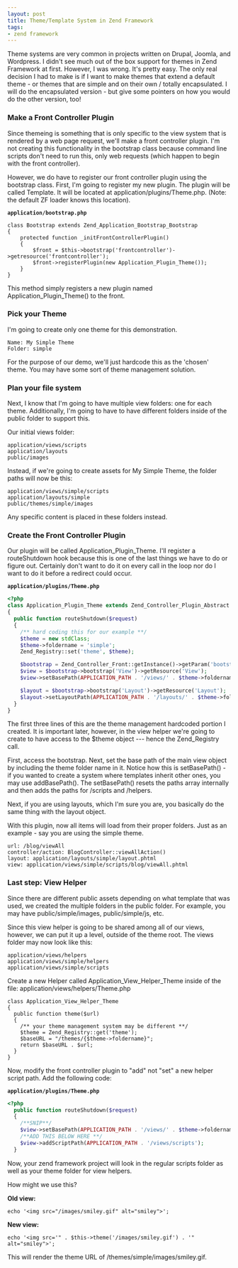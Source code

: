 ```yaml
---
layout: post
title: Theme/Template System in Zend Framework
tags:
- zend framework
---
```

Theme systems are very common in projects written on Drupal, Joomla, and Wordpress.  I didn't see much out of the box support for themes in Zend Framework at first.  However, I was wrong.  It's pretty easy.  The only real decision I had to make is if I want to make themes that extend a default theme - or themes that are simple and on their own / totally encapsulated.  I will do the encapsulated version - but give some pointers on how you would do the other version, too!

### Make a Front Controller Plugin

Since themeing is something that is only specific to the view system that is rendered by a web page request, we'll make a front controller plugin.  I'm not creating this functionality in the bootstrap class because command line scripts don't need to run this, only web requests (which happen to begin with the front controller).

However, we do have to register our front controller plugin using the bootstrap class.  First, I'm going to register my new plugin.  The plugin will be called Template.  It will be located at application/plugins/Theme.php.  (Note: the default ZF loader knows this location).

**`application/bootstrap.php`**
```php?start_inline=1
class Bootstrap extends Zend_Application_Bootstrap_Bootstrap
{
	protected function _initFrontControllerPlugin()
	{
		$front = $this->bootstrap('frontcontroller')->getresource('frontcontroller');
		$front->registerPlugin(new Application_Plugin_Theme());
	}
}
```

This method simply registers a new plugin named Application_Plugin_Theme() to the front.  

### Pick your Theme

I'm going to create only one theme for this demonstration.  

    Name: My Simple Theme
    Folder: simple

For the purpose of our demo, we'll just hardcode this as the 'chosen' theme.  You may have some sort of theme management solution.

### Plan your file system

Next, I know that I'm going to have multiple view folders: one for each theme.  Additionally, I'm going to have to have different folders inside of the public folder to support this.

Our initial views folder:

    application/views/scripts
    application/layouts
    public/images

Instead, if we're going to create assets for My Simple Theme, the folder paths will now be this:

    application/views/simple/scripts
    application/layouts/simple
    public/themes/simple/images

Any specific content is placed in these folders instead.

### Create the Front Controller Plugin

Our plugin will be called Application_Plugin_Theme.  I'll register a routeShutdown hook because this is one of the last things we have to do or figure out.  Certainly don't want to do it on every call in the loop nor do I want to do it before a redirect could occur.

**`application/plugins/Theme.php`**
```php
<?php
class Application_Plugin_Theme extends Zend_Controller_Plugin_Abstract
{
  public function routeShutdown($request)
  {
    /** hard coding this for our example **/
    $theme = new stdClass;
    $theme->foldername = 'simple';
    Zend_Registry::set('theme', $theme);

    $bootstrap = Zend_Controller_Front::getInstance()->getParam('bootstrap');
    $view = $bootstrap->bootstrap('View')->getResource('View');
    $view->setBasePath(APPLICATION_PATH . '/views/' . $theme->foldername);

    $layout = $bootstrap->bootstrap('Layout')->getResource('Layout');
    $layout->setLayoutPath(APPLICATION_PATH . '/layouts/' . $theme->foldername);
  }
}
```

The first three lines of this are the theme management hardcoded portion I created.  It is important later, however, in the view helper we're going to create to have access to the $theme object --- hence the Zend_Registry call.

First, access the bootstrap.  Next, set the base path of the main view object by including the theme folder name in it.  Notice how this is setBasePath() - if you wanted to create a system where templates inherit other ones, you may use addBasePath().  The setBasePath() resets the paths array internally and then adds the paths for /scripts and /helpers.

Next, if you are using layouts, which I'm sure you are, you basically do the same thing with the layout object.

With this plugin, now all items will load from their proper folders.  Just as an example - say you are using the simple theme.

    url: /blog/viewAll
    controller/action: BlogController::viewAllAction()
    layout: application/layouts/simple/layout.phtml
    view: application/views/simple/scripts/blog/viewAll.phtml

### Last step: View Helper

Since there are different public assets depending on what template that was used, we created the multiple folders in the public folder.  For example, you may have
public/simple/images, public/simple/js, etc.

Since this view helper is going to be shared among all of our views, however, we can put it up a level, outside of the theme root.  The views folder may now look like this:

    application/views/helpers
    application/views/simple/helpers
    application/views/simple/scripts

Create a new Helper called Application_View_Helper_Theme inside of the file: application/views/helpers/Theme.php

```php?start_inline=1 
class Application_View_Helper_Theme
{  
  public function theme($url)
  {
    /** your theme management system may be different **/
    $theme = Zend_Registry::get('theme');
    $baseURL = "/themes/{$theme->foldername}";
    return $baseURL . $url;
  }
}
```

Now, modify the front controller plugin to "add" not "set" a new helper script path.  Add the following code:

**`application/plugins/Theme.php`**
```php
<?php
  public function routeShutdown($request)
  {
    /**SNIP**/
    $view->setBasePath(APPLICATION_PATH . '/views/' . $theme->foldername);
    /**ADD THIS BELOW HERE **/
    $view->addScriptPath(APPLICATION_PATH . '/views/scripts');
  }  
```

Now, your zend framework project will look in the regular scripts folder as well as your theme folder for view helpers.

How might we use this?

**Old view:**

```php?start_inline=1 
echo '<img src="/images/smiley.gif" alt="smiley">';
```

**New view:**

```php?start_inline=1 
echo '<img src='" . $this->theme('/images/smiley.gif') . '" alt="smiley">';
```

This will render the theme URL of /themes/simple/images/smiley.gif.
